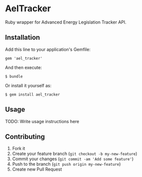 # AelTracker

Ruby wrapper for Advanced Energy Legislation Tracker API.

## Installation

Add this line to your application's Gemfile:

    gem 'ael_tracker'

And then execute:

    $ bundle

Or install it yourself as:

    $ gem install ael_tracker

## Usage

TODO: Write usage instructions here

## Contributing

1. Fork it
2. Create your feature branch (`git checkout -b my-new-feature`)
3. Commit your changes (`git commit -am 'Add some feature'`)
4. Push to the branch (`git push origin my-new-feature`)
5. Create new Pull Request
